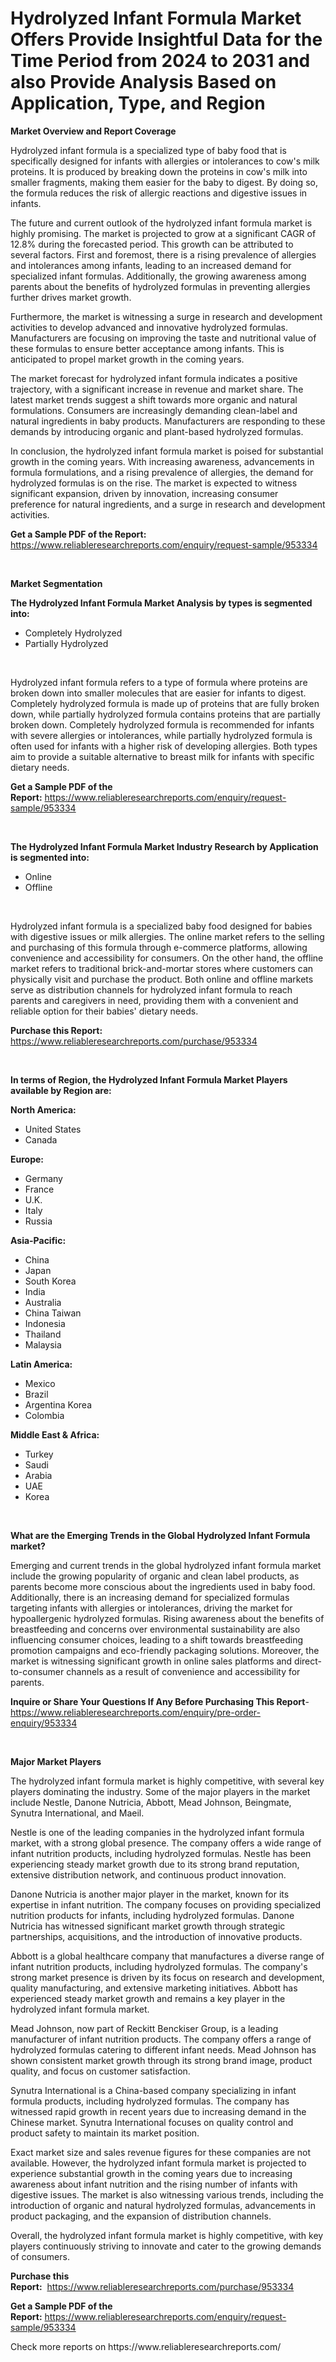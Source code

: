 <p><h1>Hydrolyzed Infant Formula Market Offers Provide Insightful Data for the Time Period from 2024 to 2031 and also Provide Analysis Based on Application, Type, and Region</h1></p><p><strong>Market Overview and Report Coverage</strong></p>
<p><p>Hydrolyzed infant formula is a specialized type of baby food that is specifically designed for infants with allergies or intolerances to cow's milk proteins. It is produced by breaking down the proteins in cow's milk into smaller fragments, making them easier for the baby to digest. By doing so, the formula reduces the risk of allergic reactions and digestive issues in infants.</p><p>The future and current outlook of the hydrolyzed infant formula market is highly promising. The market is projected to grow at a significant CAGR of 12.8% during the forecasted period. This growth can be attributed to several factors. First and foremost, there is a rising prevalence of allergies and intolerances among infants, leading to an increased demand for specialized infant formulas. Additionally, the growing awareness among parents about the benefits of hydrolyzed formulas in preventing allergies further drives market growth.</p><p>Furthermore, the market is witnessing a surge in research and development activities to develop advanced and innovative hydrolyzed formulas. Manufacturers are focusing on improving the taste and nutritional value of these formulas to ensure better acceptance among infants. This is anticipated to propel market growth in the coming years.</p><p>The market forecast for hydrolyzed infant formula indicates a positive trajectory, with a significant increase in revenue and market share. The latest market trends suggest a shift towards more organic and natural formulations. Consumers are increasingly demanding clean-label and natural ingredients in baby products. Manufacturers are responding to these demands by introducing organic and plant-based hydrolyzed formulas.</p><p>In conclusion, the hydrolyzed infant formula market is poised for substantial growth in the coming years. With increasing awareness, advancements in formula formulations, and a rising prevalence of allergies, the demand for hydrolyzed formulas is on the rise. The market is expected to witness significant expansion, driven by innovation, increasing consumer preference for natural ingredients, and a surge in research and development activities.</p></p>
<p><strong>Get a Sample PDF of the Report:</strong> <a href="https://www.reliableresearchreports.com/enquiry/request-sample/953334">https://www.reliableresearchreports.com/enquiry/request-sample/953334</a></p>
<p>&nbsp;</p>
<p><strong>Market Segmentation</strong></p>
<p><strong>The Hydrolyzed Infant Formula Market Analysis by types is segmented into:</strong></p>
<p><ul><li>Completely Hydrolyzed</li><li>Partially Hydrolyzed</li></ul></p>
<p>&nbsp;</p>
<p><p>Hydrolyzed infant formula refers to a type of formula where proteins are broken down into smaller molecules that are easier for infants to digest. Completely hydrolyzed formula is made up of proteins that are fully broken down, while partially hydrolyzed formula contains proteins that are partially broken down. Completely hydrolyzed formula is recommended for infants with severe allergies or intolerances, while partially hydrolyzed formula is often used for infants with a higher risk of developing allergies. Both types aim to provide a suitable alternative to breast milk for infants with specific dietary needs.</p></p>
<p><strong>Get a Sample PDF of the Report:</strong>&nbsp;<a href="https://www.reliableresearchreports.com/enquiry/request-sample/953334">https://www.reliableresearchreports.com/enquiry/request-sample/953334</a></p>
<p>&nbsp;</p>
<p><strong>The Hydrolyzed Infant Formula Market Industry Research by Application is segmented into:</strong></p>
<p><ul><li>Online</li><li>Offline</li></ul></p>
<p>&nbsp;</p>
<p><p>Hydrolyzed infant formula is a specialized baby food designed for babies with digestive issues or milk allergies. The online market refers to the selling and purchasing of this formula through e-commerce platforms, allowing convenience and accessibility for consumers. On the other hand, the offline market refers to traditional brick-and-mortar stores where customers can physically visit and purchase the product. Both online and offline markets serve as distribution channels for hydrolyzed infant formula to reach parents and caregivers in need, providing them with a convenient and reliable option for their babies' dietary needs.</p></p>
<p><strong>Purchase this Report:</strong>&nbsp; <a href="https://www.reliableresearchreports.com/purchase/953334">https://www.reliableresearchreports.com/purchase/953334</a></p>
<p>&nbsp;</p>
<p><strong>In terms of Region, the Hydrolyzed Infant Formula Market Players available by Region are:</strong></p>
<p>
    <p> <strong> North America: </strong>
        <ul>
            <li>United States</li>
            <li>Canada</li>
        </ul>
        </p> 
    <p> <strong> Europe: </strong>
        <ul>
            <li>Germany</li>
            <li>France</li>
            <li>U.K.</li>
            <li>Italy</li>
            <li>Russia</li>
        </ul>
        </p> 
    <p> <strong> Asia-Pacific: </strong>
        <ul>
            <li>China</li>
            <li>Japan</li>
            <li>South Korea</li>
            <li>India</li>
            <li>Australia</li>
            <li>China Taiwan</li>
            <li>Indonesia</li>
            <li>Thailand</li>
            <li>Malaysia</li>
        </ul>
        </p> 
    <p> <strong> Latin America: </strong>
        <ul>
            <li>Mexico</li>
            <li>Brazil</li>
            <li>Argentina Korea</li>
            <li>Colombia</li>
        </ul>
        </p> 
    <p> <strong> Middle East & Africa: </strong>
        <ul>
            <li>Turkey</li>
            <li>Saudi</li>
            <li>Arabia</li>
            <li>UAE</li>
            <li>Korea</li>
        </ul>
    </p>
    </p>
<p>&nbsp;</p>
<p><strong>What are the Emerging Trends in the Global Hydrolyzed Infant Formula market?</strong></p>
<p><p>Emerging and current trends in the global hydrolyzed infant formula market include the growing popularity of organic and clean label products, as parents become more conscious about the ingredients used in baby food. Additionally, there is an increasing demand for specialized formulas targeting infants with allergies or intolerances, driving the market for hypoallergenic hydrolyzed formulas. Rising awareness about the benefits of breastfeeding and concerns over environmental sustainability are also influencing consumer choices, leading to a shift towards breastfeeding promotion campaigns and eco-friendly packaging solutions. Moreover, the market is witnessing significant growth in online sales platforms and direct-to-consumer channels as a result of convenience and accessibility for parents.</p></p>
<p><strong>Inquire or Share Your Questions If Any Before Purchasing This Report</strong>- <a href="https://www.reliableresearchreports.com/enquiry/pre-order-enquiry/953334">https://www.reliableresearchreports.com/enquiry/pre-order-enquiry/953334</a></p>
<p>&nbsp;</p>
<p><strong>Major Market Players</strong></p>
<p><p>The hydrolyzed infant formula market is highly competitive, with several key players dominating the industry. Some of the major players in the market include Nestle, Danone Nutricia, Abbott, Mead Johnson, Beingmate, Synutra International, and Maeil.</p><p>Nestle is one of the leading companies in the hydrolyzed infant formula market, with a strong global presence. The company offers a wide range of infant nutrition products, including hydrolyzed formulas. Nestle has been experiencing steady market growth due to its strong brand reputation, extensive distribution network, and continuous product innovation.</p><p>Danone Nutricia is another major player in the market, known for its expertise in infant nutrition. The company focuses on providing specialized nutrition products for infants, including hydrolyzed formulas. Danone Nutricia has witnessed significant market growth through strategic partnerships, acquisitions, and the introduction of innovative products.</p><p>Abbott is a global healthcare company that manufactures a diverse range of infant nutrition products, including hydrolyzed formulas. The company's strong market presence is driven by its focus on research and development, quality manufacturing, and extensive marketing initiatives. Abbott has experienced steady market growth and remains a key player in the hydrolyzed infant formula market.</p><p>Mead Johnson, now part of Reckitt Benckiser Group, is a leading manufacturer of infant nutrition products. The company offers a range of hydrolyzed formulas catering to different infant needs. Mead Johnson has shown consistent market growth through its strong brand image, product quality, and focus on customer satisfaction.</p><p>Synutra International is a China-based company specializing in infant formula products, including hydrolyzed formulas. The company has witnessed rapid growth in recent years due to increasing demand in the Chinese market. Synutra International focuses on quality control and product safety to maintain its market position.</p><p>Exact market size and sales revenue figures for these companies are not available. However, the hydrolyzed infant formula market is projected to experience substantial growth in the coming years due to increasing awareness about infant nutrition and the rising number of infants with digestive issues. The market is also witnessing various trends, including the introduction of organic and natural hydrolyzed formulas, advancements in product packaging, and the expansion of distribution channels.</p><p>Overall, the hydrolyzed infant formula market is highly competitive, with key players continuously striving to innovate and cater to the growing demands of consumers.</p></p>
<p><strong>Purchase this Report:</strong>&nbsp;&nbsp;<a href="https://www.reliableresearchreports.com/purchase/953334">https://www.reliableresearchreports.com/purchase/953334</a></p>
<p></p>
<p><strong>Get a Sample PDF of the Report:</strong>&nbsp;<a href="https://www.reliableresearchreports.com/enquiry/request-sample/953334">https://www.reliableresearchreports.com/enquiry/request-sample/953334</a></p>
<p>Check more reports on https://www.reliableresearchreports.com/</p>